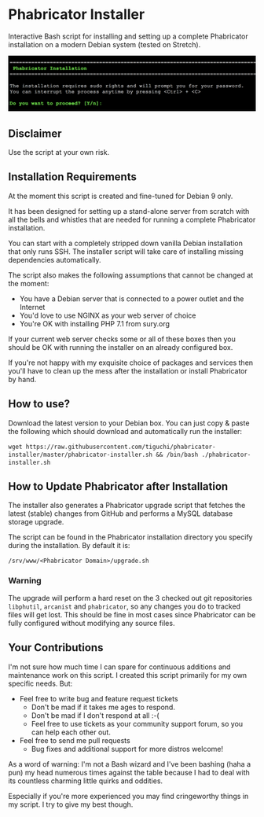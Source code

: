 # Phabricator Installer
Interactive Bash script for installing and setting up a complete Phabricator installation on a modern Debian system (tested on Stretch).

![Screenshot](doc/screenshot1.png?raw=true)

## Disclaimer
Use the script at your own risk.

## Installation Requirements
At the moment this script is created and fine-tuned for Debian 9 only.

It has been designed for setting up a stand-alone server from scratch with all the bells and whistles that are needed for running a complete Phabricator installation.

You can start with a completely stripped down vanilla Debian installation that only runs SSH. The installer script will take care of installing missing dependencies automatically.

The script also makes the following assumptions that cannot be changed at the moment:

- You have a Debian server that is connected to a power outlet and the Internet
- You'd love to use NGINX as your web server of choice
- You're OK with installing PHP 7.1 from sury.org

If your current web server checks some or all of these boxes then you should be OK with running the installer on an already configured box.

If you're not happy with my exquisite choice of packages and services then you'll have to clean up the mess after the installation or install Phabricator by hand.

## How to use?
Download the latest version to your Debian box. You can just copy & paste the following which should download and automatically run the installer:

```
wget https://raw.githubusercontent.com/tiguchi/phabricator-installer/master/phabricator-installer.sh && /bin/bash ./phabricator-installer.sh
```

## How to Update Phabricator after Installation 

The installer also generates a Phabricator upgrade script that fetches the latest (stable)
changes from GitHub and performs a MySQL database storage upgrade.

The script can be found in the Phabricator installation directory you specify during
the installation. By default it is:

```
/srv/www/<Phabricator Domain>/upgrade.sh
```

### Warning

The upgrade will perform a hard reset on the 3 checked out git repositories `libphutil`, `arcanist` and `phabricator`,
so any changes you do to tracked files will get lost. This should be fine in most cases
since Phabricator can be fully configured without modifying any source files.

## Your Contributions
I'm not sure how much time I can spare for continuous additions and maintenance work on this script. I created this script primarily for my own specific needs. But:

- Feel free to write bug and feature request tickets
	- Don't be mad if it takes me ages to respond.
	- Don't be mad if I don't respond at all :-(
	- Feel free to use tickets as your community support forum, so you can help each other out.
- Feel free to send me pull requests
	- Bug fixes and additional support for more distros welcome!

As a word of warning: I'm not a Bash wizard and I've been bashing (haha a pun) my head numerous times against the table because I had to deal with its countless charming little quirks and oddities. 

Especially if you're more experienced you may find cringeworthy things in my script. I try to give my best though.
